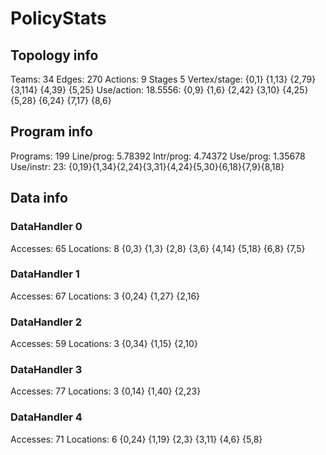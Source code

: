 # PolicyStats
## Topology info
Teams:		34
Edges:		270
Actions:	9
Stages		5
Vertex/stage:	{0,1} {1,13} {2,79} {3,114} {4,39} {5,25} 
Use/action:	18.5556: {0,9} {1,6} {2,42} {3,10} {4,25} {5,28} {6,24} {7,17} {8,6} 

## Program info
Programs:	199
Line/prog:	5.78392
Intr/prog:	4.74372
Use/prog:	1.35678
Use/instr:	23: {0,19}{1,34}{2,24}{3,31}{4,24}{5,30}{6,18}{7,9}{8,18}

## Data info

### DataHandler 0
Accesses:	65
Locations:	8
{0,3} {1,3} {2,8} {3,6} {4,14} {5,18} {6,8} {7,5} 

### DataHandler 1
Accesses:	67
Locations:	3
{0,24} {1,27} {2,16} 

### DataHandler 2
Accesses:	59
Locations:	3
{0,34} {1,15} {2,10} 

### DataHandler 3
Accesses:	77
Locations:	3
{0,14} {1,40} {2,23} 

### DataHandler 4
Accesses:	71
Locations:	6
{0,24} {1,19} {2,3} {3,11} {4,6} {5,8} 